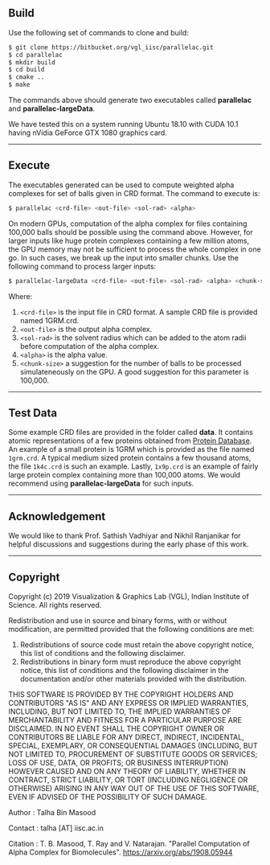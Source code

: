## Build

Use the following set of commands to clone and build:

```bash
$ git clone https://bitbucket.org/vgl_iisc/parallelac.git
$ cd parallelac
$ mkdir build
$ cd build
$ cmake ..
$ make
```

The commands above should generate two executables called **parallelac** and **parallelac-largeData**. 

We have tested this on a system running Ubuntu 18.10 with CUDA 10.1 having nVidia GeForce GTX 1080 graphics card.

---

## Execute

The executables generated can be used to compute weighted alpha complexes for set of balls given in CRD format. The command to execute is:
```bash
$ parallelac <crd-file> <out-file> <sol-rad> <alpha>
```

On modern GPUs, computation of the alpha complex for files containing 100,000 balls should be possible using the command above. However, for larger inputs like huge protein complexes containing a few million atoms, the GPU memory may not be sufficient to process the whole complex in one go. In such cases, we break up the input into smaller chunks. Use the following command to process larger inputs:
```bash
$ parallelac-largeData <crd-file> <out-file> <sol-rad> <alpha> <chunk-size>
```

Where:

 1. `<crd-file>` is the input file in CRD format. A sample CRD file is provided named 1GRM.crd.
 2. `<out-file>` is the output alpha complex.
 3. `<sol-rad>` is the solvent radius which can be added to the atom radii before computation of the alpha complex.
 4. `<alpha>` is the alpha value.
 5. `<chunk-size>` a suggestion for the number of balls to be processed simulateneously on the GPU. A good suggestion for this parameter is 100,000.

---

## Test Data

Some example CRD files are provided in the folder called **data**. It contains atomic representations of a few proteins obtained from [Protein Database](https://www.rcsb.org/). An example of a small protein is 1GRM which is provided as the file named `1grm.crd`. A typical medium sized protein contains a few thousand atoms, the file `1k4c.crd` is such an example. Lastly, `1x9p.crd` is an example of fairly large protein complex containing more than 100,000 atoms. We would recommend using **parallelac-largeData** for such inputs.

---

## Acknowledgement

We would like to thank Prof. Sathish Vadhiyar and Nikhil Ranjanikar for helpful discussions and suggestions during the early phase of this work.

---

## Copyright

Copyright (c) 2019 Visualization & Graphics Lab (VGL), Indian Institute of Science. All rights reserved.

Redistribution and use in source and binary forms, with or without
modification, are permitted provided that the following conditions are met:

1. Redistributions of source code must retain the above copyright notice, this list of conditions and the following disclaimer.
2. Redistributions in binary form must reproduce the above copyright notice, this list of conditions and the following disclaimer in the documentation and/or other materials provided with the distribution.

THIS SOFTWARE IS PROVIDED BY THE COPYRIGHT HOLDERS AND CONTRIBUTORS "AS IS" AND
ANY EXPRESS OR IMPLIED WARRANTIES, INCLUDING, BUT NOT LIMITED TO, THE IMPLIED
WARRANTIES OF MERCHANTABILITY AND FITNESS FOR A PARTICULAR PURPOSE ARE
DISCLAIMED. IN NO EVENT SHALL THE COPYRIGHT OWNER OR CONTRIBUTORS BE LIABLE FOR
ANY DIRECT, INDIRECT, INCIDENTAL, SPECIAL, EXEMPLARY, OR CONSEQUENTIAL DAMAGES
(INCLUDING, BUT NOT LIMITED TO, PROCUREMENT OF SUBSTITUTE GOODS OR SERVICES;
LOSS OF USE, DATA, OR PROFITS; OR BUSINESS INTERRUPTION) HOWEVER CAUSED AND
ON ANY THEORY OF LIABILITY, WHETHER IN CONTRACT, STRICT LIABILITY, OR TORT
(INCLUDING NEGLIGENCE OR OTHERWISE) ARISING IN ANY WAY OUT OF THE USE OF THIS
SOFTWARE, EVEN IF ADVISED OF THE POSSIBILITY OF SUCH DAMAGE.
 
Author   : Talha Bin Masood

Contact  : talha [AT] iisc.ac.in

Citation : T. B. Masood, T. Ray and V. Natarajan. "Parallel Computation of Alpha Complex for Biomolecules". https://arxiv.org/abs/1908.05944

